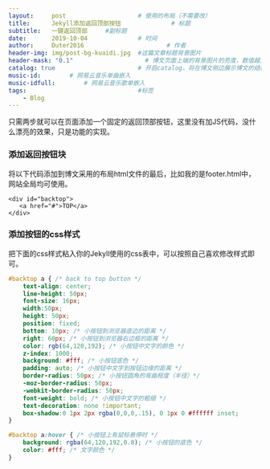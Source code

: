 ```yaml
---
layout:     post   				    # 使用的布局（不需要改）
title:      Jekyll添加返回顶部按钮 				# 标题 
subtitle:   一键返回顶部     #副标题
date:       2019-10-04 				# 时间
author:     Duter2016 						# 作者
header-img: img/post-bg-kuaidi.jpg 	#这篇文章标题背景图片
header-mask: "0.1"                    # 博文页面上端的背景图片的亮度，数值越大越黑暗
catalog: true 						# 开启catalog，将在博文侧边展示博文的结构
music-id:        # 网易云音乐单曲嵌入
music-idfull:        # 网易云音乐歌单嵌入
tags:								#标签
    - Blog
---
```


只需两步就可以在页面添加一个固定的返回顶部按钮，这里没有加JS代码，没什么漂亮的效果，只是功能的实现。

### 添加返回按钮块  

将以下代码添加到博文采用的布局html文件的最后，比如我的是footer.html中，网站全局均可使用。

```
<div id="backtop">
   <a href="#">TOP</a>
</div> 
```

### 添加按钮的css样式  

把下面的css样式粘入你的Jekyll使用的css表中，可以按照自己喜欢修改样式即可。

```css
#backtop a { /* back to top button */
    text-align: center;
    line-height: 50px;
    font-size: 16px;
    width:50px;
    height: 50px;
    position: fixed;
    bottom: 10px; /* 小按钮到浏览器底边的距离 */
    right: 60px; /* 小按钮到浏览器右边框的距离 */
    color: rgb(64,120,192); /* 小按钮中文字的颜色 */
    z-index: 1000;
    background: #fff; /* 小按钮底色 */
    padding: auto; /* 小按钮中文字到按钮边缘的距离 */
    border-radius: 50px; /* 小按钮圆角的弯曲程度（半径）*/
    -moz-border-radius: 50px;
    -webkit-border-radius: 50px;
    font-weight: bold; /* 小按钮中文字的粗细 */
    text-decoration: none !important;
    box-shadow:0 1px 2px rgba(0,0,0,.15), 0 1px 0 #ffffff inset;
}

#backtop a:hover { /* 小按钮上有鼠标悬停时 */
    background: rgba(64,120,192,0.8); /* 小按钮的底色 */
    color: #fff; /* 文字颜色 */
}
```
